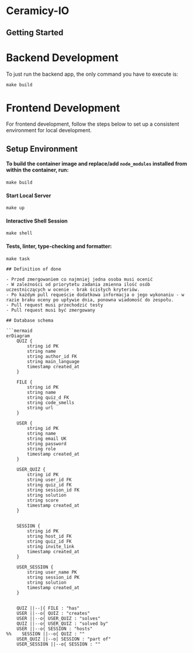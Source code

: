 # Ceramicy-IO

## Getting Started

# Backend Development
To just run the backend app, the only command you have to execute is:
```shell
make build
```

# Frontend Development

For frontend development, follow the steps below to set up a consistent environment for local development.

## Setup Environment

#### To build the container image and replace/add `node_modules` installed from within the container, run:

```shell
make build
```

#### Start Local Server
```shell
make up
```

#### Interactive Shell Session
```shell
make shell
```

#### Tests, linter, type-checking and formatter:
```shell
make task

## Definition of done

- Przed zmergowaniem co najmniej jedna osoba musi ocenić
- W zależności od priorytetu zadania zmienna ilość osób uczestniczących w ocenie - brak ścisłych kryteriów.
- Po każdym pull requeście dodatkowa informacja o jego wykonaniu - w razie braku oceny po upływie dnia, ponowna wiadomość do zespołu.
- Pull request musi przechodzić testy
- Pull request musi być zmergowany

## Database schema

```mermaid
erDiagram
    QUIZ {
        string id PK
        string name
        string author_id FK
        string main_language
        timestamp created_at
    }
    
    FILE {
        string id PK
        string name
        string quiz_d FK
        string code_smells
        string url
    }
    
    USER {
        string id PK
        string name
        string email UK
        string password
        string role
        timestamp created_at
    }
    
    USER_QUIZ {
        string id PK
        string user_id FK
        string quiz_id FK
        string session_id FK
        string solution
        string score
        timestamp created_at
    }
    
    
    SESSION {
        string id PK
        string host_id FK
        string quiz_id FK
        string invite_link
        timestamp created_at
    }
    
    USER_SESSION {
        string user_name PK
        string session_id PK
        string solution
        timestamp created_at
    }
    
    
    QUIZ ||--|{ FILE : "has"
    USER ||--o{ QUIZ : "creates"
    USER ||--o{ USER_QUIZ : "solves"
    QUIZ ||--o{ USER_QUIZ : "solved by"
    USER ||--o{ SESSION : "hosts"
%%    SESSION ||--o{ QUIZ : ""
    USER_QUIZ ||--o| SESSION : "part of"
    USER_SESSION ||--o{ SESSION : ""
    
    
```
